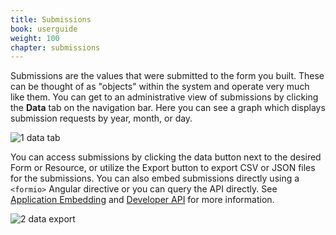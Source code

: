 ```yaml
---
title: Submissions
book: userguide
weight: 100
chapter: submissions
---
```

Submissions are the values that were submitted to the form you built. These can be thought of as "objects" within the system and operate very much like them. You can get to an administrative view of submissions by clicking the **Data** tab on the navigation bar. Here you can see a graph which displays submission requests by year, month, or day.

![1 data tab](https://cloud.githubusercontent.com/assets/13321142/13114275/7957fa92-d558-11e5-86ea-4e41da22497c.png)

You can access submissions  by clicking the data button next to the desired Form or Resource, or utilize the Export button to export CSV or JSON files for the submissions. You can also embed submissions directly using a `<formio>` Angular directive or you can query the API directly. See [Application Embedding](/api/#angular) and [Developer API](/api) for more information.

![2 data export](https://cloud.githubusercontent.com/assets/13321142/13114274/795802ee-d558-11e5-995e-b200e4b8a1d3.png)
